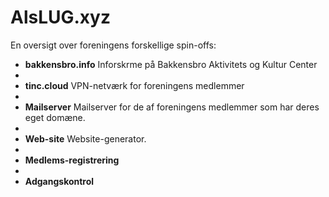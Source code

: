 # AlsLUG.xyz

En oversigt over foreningens forskellige spin-offs:

* **bakkensbro.info** Inforskrme på Bakkensbro Aktivitets og Kultur Center
* 
* **tinc.cloud** VPN-netværk for foreningens medlemmer
* 
* **Mailserver** Mailserver for de af foreningens medlemmer som har deres eget domæne.
* 
* **Web-site** Website-generator.
* 
* **Medlems-registrering**
* 
* **Adgangskontrol**

